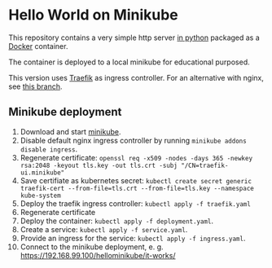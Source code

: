 Hello World on Minikube
=======================

This repository contains a very simple http server [in python](server.py) packaged as a [Docker](Dockerfile) container.

The container is deployed to a local minikube for educational purposed.

This version uses [Traefik](https://docs.traefik.io/user-guide/kubernetes/) as ingress controller. For an alternative with nginx, see [this branch](https://github.com/ErikWegner/hellominikube/tree/master).

Minikube deployment
------------------

1. Download and start [minikube](https://kubernetes.io/de/docs/setup/minikube/).
2. Disable default nginx ingress controller by running `minikube addons disable ingress`.
3. Regenerate certificate: `openssl req -x509 -nodes -days 365 -newkey rsa:2048 -keyout tls.key -out tls.crt -subj "/CN=traefik-ui.minikube"`
4. Save certifiate as kubernetes secret: `kubectl create secret generic traefik-cert --from-file=tls.crt --from-file=tls.key --namespace kube-system`
5. Deploy the traefik ingress controller: `kubectl apply -f traefik.yaml`
4. Regenerate certificate
4. Deploy the container: `kubectl apply -f deployment.yaml`.
5. Create a service: `kubectl apply -f service.yaml`.
6. Provide an ingress for the service: `kubectl apply -f ingress.yaml`.
7. Connect to the minikube deployment, e. g. https://192.168.99.100/hellominikube/it-works/


